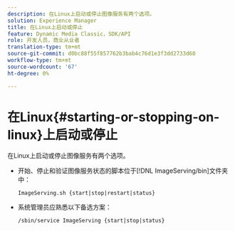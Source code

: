```yaml
---
description: 在Linux上启动或停止图像服务有两个选项。
solution: Experience Manager
title: 在Linux上启动或停止
feature: Dynamic Media Classic，SDK/API
role: 开发人员，商业从业者
translation-type: tm+mt
source-git-commit: d0bc88f55f857762b3bab4c76d1e3f3dd2733d60
workflow-type: tm+mt
source-wordcount: '67'
ht-degree: 0%

---
```



# 在Linux{#starting-or-stopping-on-linux}上启动或停止

在Linux上启动或停止图像服务有两个选项。

* 开始、停止和验证图像服务状态的脚本位于[!DNL ImageServing/bin]文件夹中：

   `ImageServing.sh {start|stop|restart|status}`
* 系统管理员应熟悉以下备选方案：

   `/sbin/service ImageServing {start|stop|status}`
